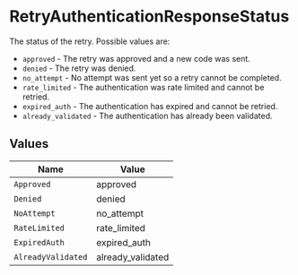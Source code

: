 # RetryAuthenticationResponseStatus

The status of the retry. Possible values are:
  * `approved` - The retry was approved and a new code was sent.
  * `denied` - The retry was denied.
  * `no_attempt` - No attempt was sent yet so a retry cannot be completed.
  * `rate_limited` - The authentication was rate limited and cannot be retried.
  * `expired_auth` - The authentication has expired and cannot be retried.
  * `already_validated` - The authentication has already been validated.



## Values

| Name               | Value              |
| ------------------ | ------------------ |
| `Approved`         | approved           |
| `Denied`           | denied             |
| `NoAttempt`        | no_attempt         |
| `RateLimited`      | rate_limited       |
| `ExpiredAuth`      | expired_auth       |
| `AlreadyValidated` | already_validated  |